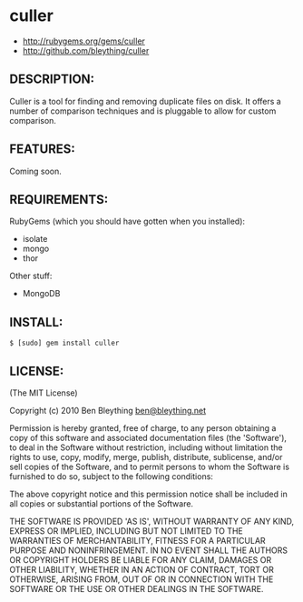 # culler

* http://rubygems.org/gems/culler
* http://github.com/bleything/culler

## DESCRIPTION:

Culler is a tool for finding and removing duplicate files on disk. It
offers a number of comparison techniques and is pluggable to allow for
custom comparison.

## FEATURES:

Coming soon.

## REQUIREMENTS:

RubyGems (which you should have gotten when you installed):

* isolate
* mongo
* thor

Other stuff:

* MongoDB

## INSTALL:

    $ [sudo] gem install culler

## LICENSE:

(The MIT License)

Copyright (c) 2010 Ben Bleything <ben@bleything.net>

Permission is hereby granted, free of charge, to any person obtaining
a copy of this software and associated documentation files (the
'Software'), to deal in the Software without restriction, including
without limitation the rights to use, copy, modify, merge, publish,
distribute, sublicense, and/or sell copies of the Software, and to
permit persons to whom the Software is furnished to do so, subject to
the following conditions:

The above copyright notice and this permission notice shall be included
in all copies or substantial portions of the Software.

THE SOFTWARE IS PROVIDED 'AS IS', WITHOUT WARRANTY OF ANY KIND,
EXPRESS OR IMPLIED, INCLUDING BUT NOT LIMITED TO THE WARRANTIES OF
MERCHANTABILITY, FITNESS FOR A PARTICULAR PURPOSE AND NONINFRINGEMENT.
IN NO EVENT SHALL THE AUTHORS OR COPYRIGHT HOLDERS BE LIABLE FOR ANY
CLAIM, DAMAGES OR OTHER LIABILITY, WHETHER IN AN ACTION OF CONTRACT,
TORT OR OTHERWISE, ARISING FROM, OUT OF OR IN CONNECTION WITH THE
SOFTWARE OR THE USE OR OTHER DEALINGS IN THE SOFTWARE.
